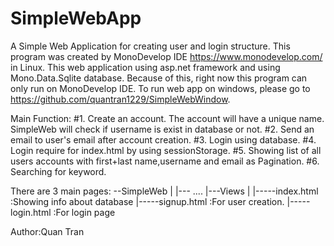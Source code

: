 # SimpleWebApp
A Simple Web Application for creating user and login structure.
This program was created by MonoDevelop IDE https://www.monodevelop.com/ in Linux. This web application using asp.net framework and using Mono.Data.Sqlite database. Because of this, right now this program can only run on MonoDevelop IDE.
To run web app on windows, please go to https://github.com/quantran1229/SimpleWebWindow.

Main Function:
#1. Create an account. The account will have a unique name. SimpleWeb will check if username is exist in database or not.
#2. Send an email to user's email after account creation.
#3. Login using database.
#4. Login require for index.html by using sessionStorage.
#5. Showing list of all users accounts with first+last name,username and email as Pagination.
#6. Searching for keyword.

There are 3 main pages:
--SimpleWeb
      |
      |--- ....
      |---Views
            |
            |-----index.html   :Showing info about database
            |-----signup.html  :For user creation.
            |-----login.html   :For login page
  
  Author:Quan Tran
